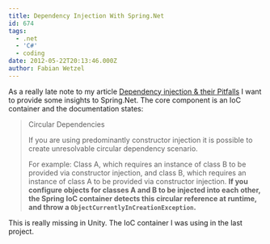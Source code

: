 ```yaml
---
title: Dependency Injection With Spring.Net
id: 674
tags:
  - .net
  - 'C#'
  - coding
date: 2012-05-22T20:13:46.000Z
author: Fabian Wetzel
---
```


As a really late note to my article [Dependency injection &amp; their Pitfalls](https://fabse.net/blog/2011/09/25/dependency-injection-their-pitfalls/) I want to provide some insights to Spring.Net. The core component is an IoC container and the documentation states:
 > Circular Dependencies <p>If you are using predominantly constructor injection it is possible to create unresolvable circular dependency scenario. <p>For example: Class A, which requires an instance of class B to be provided via constructor injection, and class B, which requires an instance of class A to be provided via constructor injection. **If you configure objects for classes A and B to be injected into each other, the Spring IoC container detects this circular reference at runtime, and throw a `ObjectCurrentlyInCreationException`.** 

This is really missing in Unity. The IoC container I was using in the last project.

